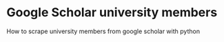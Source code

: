 # Google Scholar university members
 How to scrape university members from google scholar with python
